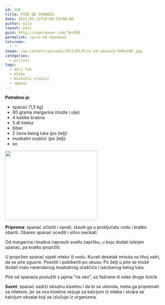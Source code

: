 ```yaml
---
id: 558
title: PIRE OD SPANAĆA
date: 2011-05-12T10:09:53+00:00
author: mila
layout: post
guid: http://superkuvar.com/?p=558
permalink: /pire-od-spanaca/
totvreme:
  - ""
image: /wp-content/uploads/2011/05/Pire-od-spanaća-940x198.jpg
categories:
  - prilozi
tags:
  - beli luk
  - mleko
  - muskatni oraščić
  - spanać
---
```

**Potrebno je**:

  * spanać (1,5 kg)
  * 60 grama margarina (može i ulje)
  * 4 kašike brašna
  * 5 dl mleka
  * biber
  * 2 čena belog luka (po želji)
  * muskatni oraščić (po želji)
  * so

<img class="alignnone size-medium wp-image-2650" title="Pire od spanaća" src="/wp-content/uploads/2011/05/Pire-od-spanaća-300x225.jpg" alt="" width="300" height="225" /> 

**Priprema**: spanać očistiti i oprati, staviti ga u proključalu vodu i kratko obariti. Obaren spanać ocediti i sitno iseckati.

Od margarina i brašna napraviti svetlu zapršku, u koju dodati isitnjen spanać, pa kratko propržiti.

U propržen spanać sipati mleko ili vodu. Kuvati desetak minuta na tihoj vatri, da se pire zgusne. Posoliti i pobiberiti po ukusu. Po želji u pire se može dodati malo narendanog muskatnog oraščića i iseckanog belog luka.

Pire od spanaća poslužiti s jajima &#8221;na oko&#8221;, uz faširane ili neke druge šnicle.

**Savet**: spanać sadrži oksalnu kiselinu i da bi se uklonila, treba ga pripremati sa mlekom, jer se ova kiselina vezuje za kalcijum iz mleka i stvara se kalcijum oksalat koji se izlučuje iz organizma.